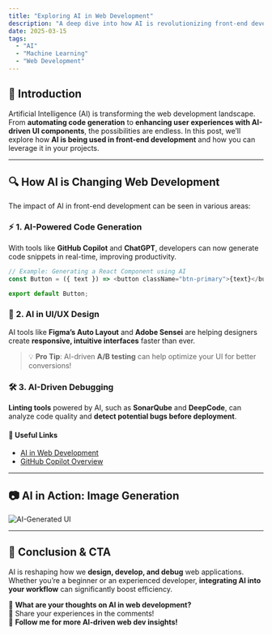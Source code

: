 ```yaml
---
title: "Exploring AI in Web Development"
description: "A deep dive into how AI is revolutionizing front-end development."
date: 2025-03-15
tags:
  - "AI"
  - "Machine Learning"
  - "Web Development"
---
```


## 🌟 Introduction

Artificial Intelligence (AI) is transforming the web development landscape. From **automating code generation** to **enhancing user experiences with AI-driven UI components**, the possibilities are endless. In this post, we’ll explore how **AI is being used in front-end development** and how you can leverage it in your projects.

---

## 🔍 **How AI is Changing Web Development**

The impact of AI in front-end development can be seen in various areas:

### ⚡ **1. AI-Powered Code Generation**
With tools like **GitHub Copilot** and **ChatGPT**, developers can now generate code snippets in real-time, improving productivity.

```js
// Example: Generating a React Component using AI
const Button = ({ text }) => <button className="btn-primary">{text}</button>;

export default Button;
```

### 🎨 **2. AI in UI/UX Design**
AI tools like **Figma’s Auto Layout** and **Adobe Sensei** are helping designers create **responsive, intuitive interfaces** faster than ever.

> 💡 **Pro Tip**: AI-driven **A/B testing** can help optimize your UI for better conversions!

### 🛠 **3. AI-Driven Debugging**
**Linting tools** powered by AI, such as **SonarQube** and **DeepCode**, can analyze code quality and **detect potential bugs before deployment**.

#### 🔗 **Useful Links**
- [AI in Web Development](https://example.com/ai-web)
- [GitHub Copilot Overview](https://github.com/features/copilot)

---

## 📷 **AI in Action: Image Generation**
![AI-Generated UI](https://example.com/ai-ui-image)

---

## 🔗 **Conclusion & CTA**
AI is reshaping how we **design, develop, and debug** web applications. Whether you’re a beginner or an experienced developer, **integrating AI into your workflow** can significantly boost efficiency.

🚀 **What are your thoughts on AI in web development?**  
💬 Share your experiences in the comments!  
🔔 **Follow me for more AI-driven web dev insights!**